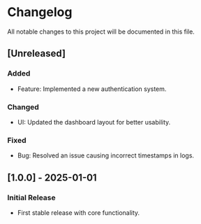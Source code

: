 # Changelog

All notable changes to this project will be documented in this file.

## [Unreleased]
### Added
- Feature: Implemented a new authentication system.

### Changed
- UI: Updated the dashboard layout for better usability.

### Fixed
- Bug: Resolved an issue causing incorrect timestamps in logs.

## [1.0.0] - 2025-01-01
### Initial Release
- First stable release with core functionality.


